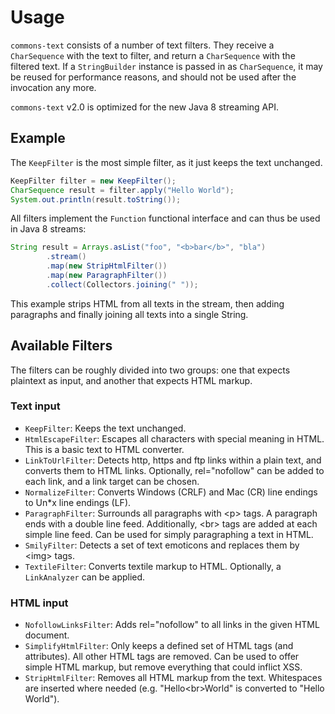 # Usage

`commons-text` consists of a number of text filters. They receive a `CharSequence` with the text to filter, and return a `CharSequence` with the filtered text. If a `StringBuilder` instance is passed in as `CharSequence`, it may be reused for performance reasons, and should not be used after the invocation any more.

`commons-text` v2.0 is optimized for the new Java 8 streaming API.

## Example

The `KeepFilter` is the most simple filter, as it just keeps the text unchanged.

```java
KeepFilter filter = new KeepFilter();
CharSequence result = filter.apply("Hello World");
System.out.println(result.toString());
```

All filters implement the `Function` functional interface and can thus be used in Java 8 streams:

```java
String result = Arrays.asList("foo", "<b>bar</b>", "bla")
        .stream()
        .map(new StripHtmlFilter())
        .map(new ParagraphFilter())
        .collect(Collectors.joining(" "));
```

This example strips HTML from all texts in the stream, then adding paragraphs and finally joining all texts into a single String.

## Available Filters

The filters can be roughly divided into two groups: one that expects plaintext as input, and another that expects HTML markup.

### Text input

* `KeepFilter`: Keeps the text unchanged.
* `HtmlEscapeFilter`: Escapes all characters with special meaning in HTML. This is a basic text to HTML converter.
* `LinkToUrlFilter`: Detects http, https and ftp links within a plain text, and converts them to HTML links. Optionally, rel="nofollow" can be added to each link, and a link target can be chosen.
* `NormalizeFilter`: Converts Windows (CRLF) and Mac (CR) line endings to Un*x line endings (LF).
* `ParagraphFilter`: Surrounds all paragraphs with &lt;p> tags. A paragraph ends with a double line feed. Additionally, &lt;br> tags are added at each simple line feed. Can be used for simply paragraphing a text in HTML.
* `SmilyFilter`: Detects a set of text emoticons and replaces them by &lt;img> tags.
* `TextileFilter`: Converts textile markup to HTML. Optionally, a `LinkAnalyzer` can be applied.

### HTML input

* `NofollowLinksFilter`: Adds rel="nofollow" to all links in the given HTML document.
* `SimplifyHtmlFilter`: Only keeps a defined set of HTML tags (and attributes). All other HTML tags are removed. Can be used to offer simple HTML markup, but remove everything that could inflict XSS.
* `StripHtmlFilter`: Removes all HTML markup from the text. Whitespaces are inserted where needed (e.g. "Hello&lt;br>World" is converted to "Hello World").

